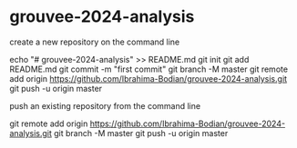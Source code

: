 # grouvee-2024-analysis

create a new repository on the command line

echo "# grouvee-2024-analysis" >> README.md
git init
git add README.md
git commit -m "first commit"
git branch -M master
git remote add origin https://github.com/Ibrahima-Bodian/grouvee-2024-analysis.git
git push -u origin master


push an existing repository from the command line

git remote add origin https://github.com/Ibrahima-Bodian/grouvee-2024-analysis.git
git branch -M master
git push -u origin master

